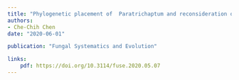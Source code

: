 ```yaml
---
title: "Phylogenetic placement of  Paratrichaptum and reconsideration of  Gloeophyllales"
authors:
- Che-Chih Chen
date: "2020-06-01"

publication: "Fungal Systematics and Evolution"

links:
    pdf: https://doi.org/10.3114/fuse.2020.05.07
---
```

